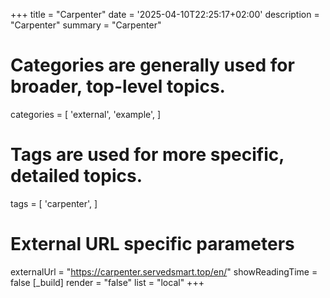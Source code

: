 +++
title = "Carpenter"
date = '2025-04-10T22:25:17+02:00'
description = "Carpenter"
summary = "Carpenter"
# Categories are generally used for broader, top-level topics.
categories = [
 'external',
 'example',
]
# Tags are used for more specific, detailed topics.
tags = [
 'carpenter',
]
# External URL specific parameters
externalUrl = "https://carpenter.servedsmart.top/en/"
showReadingTime = false
[_build]
render = "false"
list = "local"
+++
